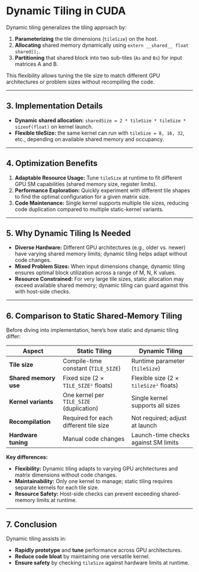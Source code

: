 # Dynamic Tiling in CUDA


Dynamic tiling generalizes the tiling approach by:

1. **Parameterizing** the tile dimensions (`tileSize`) on the host.
2. **Allocating** shared memory dynamically using `extern __shared__ float shared[];`.
3. **Partitioning** that shared block into two sub-tiles (`As` and `Bs`) for input matrices A and B.

This flexibility allows tuning the tile size to match different GPU architectures or problem sizes without recompiling the code.

---

## 3. Implementation Details

- **Dynamic shared allocation:** `sharedSize = 2 * tileSize * tileSize * sizeof(float)` on kernel launch.
- **Flexible tileSize:** the same kernel can run with `tileSize = 8, 16, 32`, etc., depending on available shared memory and occupancy.

---

## 4. Optimization Benefits

1. **Adaptable Resource Usage:** Tune `tileSize` at runtime to fit different GPU SM capabilities (shared memory size, register limits).
2. **Performance Exploration:** Quickly experiment with different tile shapes to find the optimal configuration for a given matrix size.
3. **Code Maintenance:** Single kernel supports multiple tile sizes, reducing code duplication compared to multiple static-kernel variants.

---

## 5. Why Dynamic Tiling Is Needed

- **Diverse Hardware:** Different GPU architectures (e.g., older vs. newer) have varying shared memory limits; dynamic tiling helps adapt without code changes.
- **Mixed Problem Sizes:** When input dimensions change, dynamic tiling ensures optimal block utilization across a range of M, N, K values.
- **Resource Constrained:** For very large tile sizes, static allocation may exceed available shared memory; dynamic tiling can guard against this with host-side checks.

---

## 6. Comparison to Static Shared-Memory Tiling

Before diving into implementation, here’s how static and dynamic tiling differ:

| Aspect                | Static Tiling                        | Dynamic Tiling                                  |
| --------------------- | ------------------------------------ | ----------------------------------------------- |
| **Tile size**         | Compile-time constant (`TILE_SIZE`)  | Runtime parameter (`tileSize`)                  |
| **Shared memory use** | Fixed size (2 × `TILE_SIZE²` floats) | Flexible size (2 × `tileSize²` floats)          |
| **Kernel variants**   | One kernel per `TILE_SIZE` (duplication) | Single kernel supports all sizes           |
| **Recompilation**     | Required for each different tile size | Not required; adjust at launch                  |
| **Hardware tuning**   | Manual code changes                  | Launch-time checks against SM limits            |

**Key differences:**
- **Flexibility:** Dynamic tiling adapts to varying GPU architectures and matrix dimensions without code changes.
- **Maintainability:** Only one kernel to manage; static tiling requires separate kernels for each tile size.
- **Resource Safety:** Host-side checks can prevent exceeding shared-memory limits at runtime.

---

## 7. Conclusion

Dynamic tiling assists in:

- **Rapidly prototype** and **tune** performance across GPU architectures.
- **Reduce code bloat** by maintaining one versatile kernel.
- **Ensure safety** by checking `tileSize` against hardware limits at runtime.

